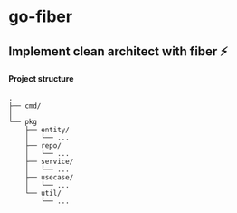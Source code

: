 # go-fiber
## Implement clean architect with fiber ⚡️

#### Project structure
```
.
├── cmd/
│ 
└── pkg
    ├── entity/
    │   └── ...
    ├── repo/
    │   └── ... 
    ├── service/
    │   └── ... 
    ├── usecase/
    │   └── ... 
    └── util/
        └── ...
```
